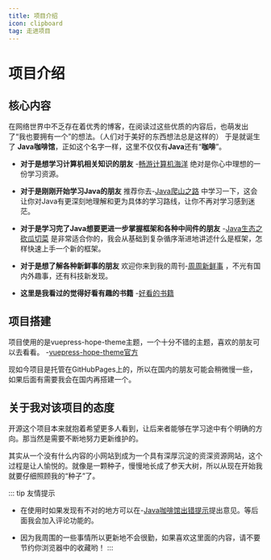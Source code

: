```yaml
---
title: 项目介绍
icon: clipboard
tag: 走进项目
---
```

# 项目介绍
## 核心内容
在网络世界中不乏存在着优秀的博客，在阅读过这些优质的内容后，也萌发出了“我也要拥有一个”的想法。（人们对于美好的东西想法总是这样的）
于是就诞生了 **Java咖啡馆**，正如这个名字一样，这里不仅仅有**Java**还有“**咖啡**”。

- **对于是想学习计算机相关知识的朋友** -[畅游计算机海洋](../cs-basic/) 绝对是你心中理想的一份学习资源。

- **对于是刚刚开始学习Java的朋友** 推荐你去-[Java爬山之路](../java) 中学习一下，这会让你对Java有更深刻地理解和更为具体的学习路线，让你不再对学习感到迷茫。

- **对于是学习完了Java想要更进一步掌握框架和各种中间件的朋友** -[Java生态之砍瓜切菜](../java) 是非常适合你的，我会从基础到复杂循序渐进地讲述什么是框架，怎样快速上手一个新的框架。

- **对于是想了解各种新鲜事的朋友** 欢迎你来到我的周刊-[周周新鲜事](../week-update) ，不光有国内外趣事，还有科技新发现。

- **这里是我看过的觉得好看有趣的书籍** -[好看的书籍](../read-book-thinking)

## 项目搭建
项目使用的是vuepress-hope-theme主题，一个十分不错的主题，喜欢的朋友可以去看看。
-[vuepress-hope-theme官方](https://theme-hope.vuejs.press/zh/)

现如今项目是托管在GitHubPages上的，所以在国内的朋友可能会稍微慢一些，如果后面有需要我会在国内再搭建一个。

## 关于我对该项目的态度
开源这个项目本来就抱着希望更多人看到，让后来者能够在学习途中有个明确的方向。那当然是需要不断地努力更新维护的。

其实从一个没有什么内容的小网站到成为一个具有深厚沉淀的资深资源网站，这个过程是让人愉悦的。就像是一颗种子，慢慢地长成了参天大树，所以从现在开始我就要仔细照顾我的“种子”了。

::: tip 友情提示
- 在使用时如果发现有不对的地方可以在-[Java咖啡馆出错提示](https://github.com/amatureemoprince/TechnologyAndLife/issues)提出意见。等后面我会加入评论功能的。

- 因为我周围的一些事情所以更新地不会很勤，如果喜欢这里面的内容，请不要节约你浏览器中的收藏哟！
:::






